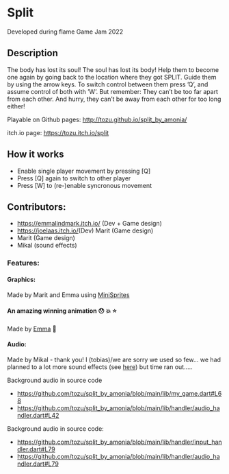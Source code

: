 # Split

Developed during flame Game Jam 2022

## Description

The body has lost its soul! The soul has lost its body! Help them to become one again by going back to the location where they got SPLIT. Guide them by using the arrow keys. To switch control between them press ’Q’, and assume control of both with ’W’. But remember: They can’t be too far apart from each other. And hurry, they can’t be away from each other for too long either!

Playable on Github pages:  http://tozu.github.io/split_by_amonia/

itch.io page: https://tozu.itch.io/split

## How it works

- Enable single player movement by pressing [Q]
- Press [Q] again to switch to other player
- Press [W] to (re-)enable syncronous movement


## Contributors:
- https://emmalindmark.itch.io/ (Dev + Game design)
- https://joelaas.itch.io/​ (Dev) Marit (Game design)
- Marit (Game design)
- Mikal (sound effects)

### Features:

#### Graphics:

Made by Marit and Emma using [MiniSprites](https://minisprit.es)

#### An amazing winning animation :hushed: :boom: :star: 

 Made by [Emma](https://emmalindmark.itch.io/) :tada:

#### Audio:
  
  Made by Mikal - thank you! I (tobias)/we are sorry we used so few... we had planned to a lot more sound effects (see [here](https://github.com/tozu/split_by_amonia/tree/main/assets/audio)) but time ran out.....

  Background audio in source code
  - https://github.com/tozu/split_by_amonia/blob/main/lib/my_game.dart#L68
  - https://github.com/tozu/split_by_amonia/blob/main/lib/handler/audio_handler.dart#L42

  Background audio in source code:

  - https://github.com/tozu/split_by_amonia/blob/main/lib/handler/input_handler.dart#L79
  - https://github.com/tozu/split_by_amonia/blob/main/lib/handler/audio_handler.dart#L79
